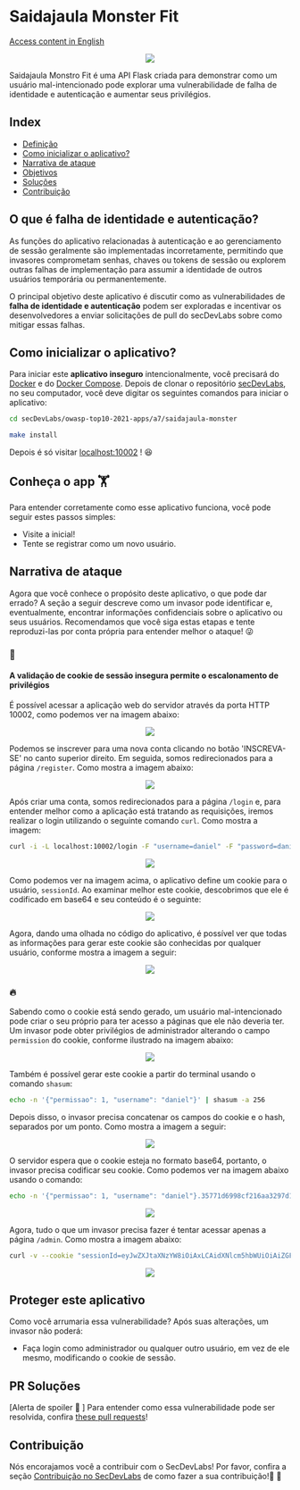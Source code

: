 # Saidajaula Monster Fit

[Access content in English](README.md)

<p align="center">
    <img src="images/img1.png"/>
</p>

Saidajaula Monstro Fit é uma API Flask criada para demonstrar como um usuário mal-intencionado pode explorar uma vulnerabilidade de falha de identidade e autenticação e aumentar seus privilégios. 

## Index

- [Definição](#O-que-é-falha-de-identidade-e-autenticação)
- [Como inicializar o aplicativo?](#como-inicializar-o-aplicativo)
- [Narrativa de ataque](#narrativa-de-ataque)
- [Objetivos](#proteger-este-aplicativo)
- [Soluções](#pr-soluções)
- [Contribuição](#contribuição)

## O que é falha de identidade e autenticação?

As funções do aplicativo relacionadas à autenticação e ao gerenciamento de sessão geralmente são implementadas incorretamente, permitindo que invasores comprometam senhas, chaves ou tokens de sessão ou explorem outras falhas de implementação para assumir a identidade de outros usuários temporária ou permanentemente.

O principal objetivo deste aplicativo é discutir como as vulnerabilidades de **falha de identidade e autenticação** podem ser exploradas e incentivar os desenvolvedores a enviar solicitações de pull do secDevLabs sobre como mitigar essas falhas.

## Como inicializar o aplicativo?

Para iniciar este **aplicativo inseguro** intencionalmente, você precisará do [Docker][Docker Install] e do [Docker Compose][Docker Compose Install]. Depois de clonar o repositório [secDevLabs](https://github.com/globocom/secDevLabs), no seu computador, você deve digitar os seguintes comandos para iniciar o aplicativo:

```sh
cd secDevLabs/owasp-top10-2021-apps/a7/saidajaula-monster
```

```sh
make install
```

Depois é só visitar [localhost:10002][app] ! 😆

## Conheça o app 🏋️‍

Para entender corretamente como esse aplicativo funciona, você pode seguir estes passos simples:

- Visite a inicial!
- Tente se registrar como um novo usuário.

## Narrativa de ataque

Agora que você conhece o propósito deste aplicativo, o que pode dar errado? A seção a seguir descreve como um invasor pode identificar e, eventualmente, encontrar informações confidenciais sobre o aplicativo ou seus usuários. Recomendamos que você siga estas etapas e tente reproduzi-las por conta própria para entender melhor o ataque! 😜

### 👀

#### A validação de cookie de sessão insegura permite o escalonamento de privilégios

É possível acessar a aplicação web do servidor através da porta HTTP 10002, como podemos ver na imagem abaixo:

<p align="center">
    <img src="images/img1.png"/>
</p>

Podemos se inscrever para uma nova conta clicando no botão 'INSCREVA-SE' no canto superior direito. Em seguida, somos redirecionados para a página `/register`. Como mostra a imagem abaixo: 

<p align="center">
    <img src="images/attack1.png"/>
</p>

Após criar uma conta, somos redirecionados para a página `/login` e, para entender melhor como a aplicação está tratando as requisições, iremos realizar o login utilizando o seguinte comando `curl`. Como mostra a imagem:

```sh
curl -i -L localhost:10002/login -F "username=daniel" -F "password=daniel" -X POST
```

<p align="center">
    <img src="images/attack2.png"/>
</p>

Como podemos ver na imagem acima, o aplicativo define um cookie para o usuário, `sessionId`. Ao examinar melhor este cookie, descobrimos que ele é codificado em base64 e seu conteúdo é o seguinte: 

<p align="center">
    <img src="images/attack3.png"/>
</p>

Agora, dando uma olhada no código do aplicativo, é possível ver que todas as informações para gerar este cookie são conhecidas por qualquer usuário, conforme mostra a imagem a seguir:

<p align="center">
    <img src="images/attack4.png"/>
</p>

### 🔥

Sabendo como o cookie está sendo gerado, um usuário mal-intencionado pode criar o seu próprio para ter acesso a páginas que ele não deveria ter. Um invasor pode obter privilégios de administrador alterando o campo `permission` do cookie, conforme ilustrado na imagem abaixo: 

<p align="center">
    <img src="images/attack5.png"/>
</p>

Também é possível gerar este cookie a partir do terminal usando o comando `shasum`: 

```sh
echo -n '{"permissao": 1, "username": "daniel"}' | shasum -a 256
```

Depois disso, o invasor precisa concatenar os campos do cookie e o hash, separados por um ponto. Como mostra a imagem a seguir:

<p align="center">
    <img src="images/attack6.png"/>
</p>

O servidor espera que o cookie esteja no formato base64, portanto, o invasor precisa codificar seu cookie. Como podemos ver na imagem abaixo usando o comando:

```sh
echo -n '{"permissao": 1, "username": "daniel"}.35771d6998cf216aa3297d1fb54462e04d85443be6092a02961b52b24c2d3250' | base64
```

<p align="center">
    <img src="images/attack7.png"/>
</p>

Agora, tudo o que um invasor precisa fazer é tentar acessar apenas a página `/admin`. Como mostra a imagem abaixo:

```sh
curl -v --cookie "sessionId=eyJwZXJtaXNzYW8iOiAxLCAidXNlcm5hbWUiOiAiZGFuaWVsIn0uMzU3NzFkNjk5OGNmMjE2YWEzMjk3ZDFmYjU0NDYyZTA0ZDg1NDQzYmU2MDkyYTAyOTYxYjUyYjI0YzJkMzI1MA==" http://localhost:10002/admin
```

<p align="center">
    <img src="images/attack8.png"/>
</p>

## Proteger este aplicativo

Como você arrumaria essa vulnerabilidade? Após suas alterações, um invasor não poderá:

- Faça login como administrador ou qualquer outro usuário, em vez de ele mesmo, modificando o cookie de sessão.

## PR Soluções

[Alerta de spoiler 🚨 ] Para entender como essa vulnerabilidade pode ser resolvida, confira [these pull requests](https://github.com/globocom/secDevLabs/pulls?q=is%3Apr+label%3A%22mitigation+solution+%F0%9F%94%92%22+label%3A%22Saidajaula+Monster+Fit%22)!

## Contribuição

Nós encorajamos você a contribuir com o SecDevLabs! Por favor, confira a seção [Contribuição no SecDevLabs](../../../docs/CONTRIBUTING.md) de como fazer a sua contribuição!🎉 🎉

[docker install]: https://docs.docker.com/install/
[docker compose install]: https://docs.docker.com/compose/install/
[app]: http://localhost:10002
[dirb]: https://tools.kali.org/web-applications/dirb
[secdevlabs]: https://github.com/globocom/secDevLabs
